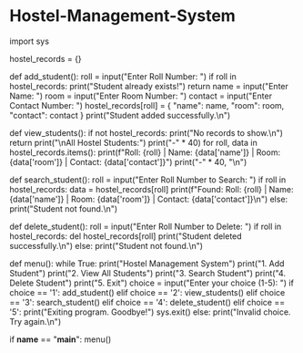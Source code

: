 # Hostel-Management-System
import sys

hostel_records = {}

def add_student():
    roll = input("Enter Roll Number: ")
    if roll in hostel_records:
        print("Student already exists!")
        return
    name = input("Enter Name: ")
    room = input("Enter Room Number: ")
    contact = input("Enter Contact Number: ")
    hostel_records[roll] = {
        "name": name,
        "room": room,
        "contact": contact
    }
    print("Student added successfully.\n")

def view_students():
    if not hostel_records:
        print("No records to show.\n")
        return
    print("\nAll Hostel Students:")
    print("-" * 40)
    for roll, data in hostel_records.items():
        print(f"Roll: {roll} | Name: {data['name']} | Room: {data['room']} | Contact: {data['contact']}")
    print("-" * 40, "\n")

def search_student():
    roll = input("Enter Roll Number to Search: ")
    if roll in hostel_records:
        data = hostel_records[roll]
        print(f"Found: Roll: {roll} | Name: {data['name']} | Room: {data['room']} | Contact: {data['contact']}\n")
    else:
        print("Student not found.\n")

def delete_student():
    roll = input("Enter Roll Number to Delete: ")
    if roll in hostel_records:
        del hostel_records[roll]
        print("Student deleted successfully.\n")
    else:
        print("Student not found.\n")

def menu():
    while True:
        print("Hostel Management System")
        print("1. Add Student")
        print("2. View All Students")
        print("3. Search Student")
        print("4. Delete Student")
        print("5. Exit")
        choice = input("Enter your choice (1-5): ")
        if choice == '1':
            add_student()
        elif choice == '2':
            view_students()
        elif choice == '3':
            search_student()
        elif choice == '4':
            delete_student()
        elif choice == '5':
            print("Exiting program. Goodbye!")
            sys.exit()
        else:
            print("Invalid choice. Try again.\n")

if __name__ == "__main__":
    menu()
